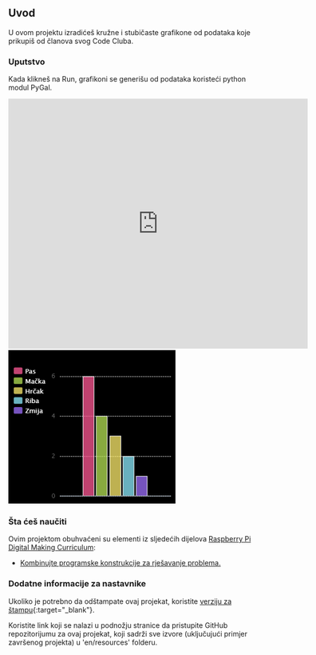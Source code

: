 ## Uvod

U ovom projektu izradićeš kružne i stubičaste grafikone od podataka koje prikupiš od članova svog Code Cluba.

### Uputstvo

Kada klikneš na Run, grafikoni se generišu od podataka koristeći python modul PyGal.

<div class="trinket">
  <iframe src="https://trinket.io/embed/python/1db951f513?outputOnly=true&start=result" width="600" height="500" frameborder="0" marginwidth="0" marginheight="0" allowfullscreen>
  </iframe>
  <img src="images/pets-finished.png">
</div>

### Šta ćeš naučiti

Ovim projektom obuhvaćeni su elementi iz sljedećih dijelova [Raspberry Pi Digital Making Curriculum](http://rpf.io/curriculum):

+ [Kombinujte programske konstrukcije za rješavanje problema.](https://www.raspberrypi.org/curriculum/programming/builder/)

### Dodatne informacije za nastavnike

Ukoliko je potrebno da odštampate ovaj projekat, koristite [verziju za štampu](https://projects.raspberrypi.org/en/projects/popular-pets/print){:target="_blank"}.

Koristite link koji se nalazi u podnožju stranice da pristupite GitHub repozitorijumu za ovaj projekat, koji sadrži sve izvore (uključujući primjer završenog projekta) u 'en/resources' folderu.